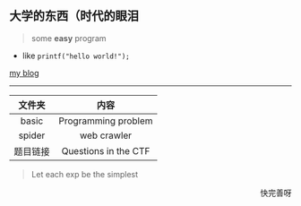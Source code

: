 ## 大学的东西（时代的眼泪

> some **easy**  program

- like `printf("hello world!");`

[my blog](https://pic4xiu.github.io/)

***

|文件夹|内容|
 :-: | :-: |
|basic|Programming problem|
|spider|web crawler|
|题目链接|Questions in the CTF|


> Let each exp be the simplest
<p align="right">快完善呀</p>
